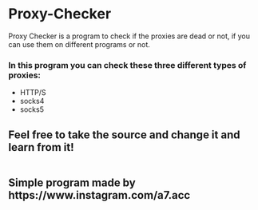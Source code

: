 # Proxy-Checker
Proxy Checker is a program to check if the proxies are dead or not, if you can use them on different programs or not.

<h3>In this program you can check these three different types of proxies:</h3>

* HTTP/S
* socks4
* socks5

 
 
<h2> Feel free to take the source and change it and learn from it! </h2>

<img source=https://user-images.githubusercontent.com/58238467/139712206-578d480e-ef9a-4a57-ba7b-66e5dff9d1b8.PNG>

<h2> Simple program made by https://www.instagram.com/a7.acc </h2>

